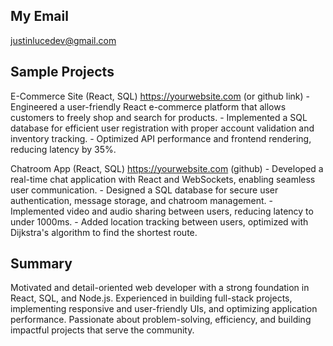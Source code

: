 ## My Email

justinlucedev@gmail.com

## Sample Projects

E-Commerce Site (React, SQL) https://yourwebsite.com (or github link)
    - Engineered a user-friendly React e-commerce platform that allows customers to freely shop and search for products.
    - Implemented a SQL database for efficient user registration with proper account validation and inventory tracking.
    - Optimized API performance and frontend rendering, reducing latency by 35%.

Chatroom App (React, SQL) https://yourwebsite.com (github)
    - Developed a real-time chat application with React and WebSockets, enabling seamless user communication.
    - Designed a SQL database for secure user authentication, message storage, and chatroom management.
    - Implemented video and audio sharing between users, reducing latency to under 1000ms.
    - Added location tracking between users, optimized with Dijkstra's algorithm to find the shortest route.

## Summary

Motivated and detail-oriented web developer with a strong foundation in React, SQL, and Node.js. Experienced in building full-stack projects, implementing responsive and user-friendly UIs, and optimizing application performance. Passionate about problem-solving, efficiency, and building impactful projects that serve the community. 